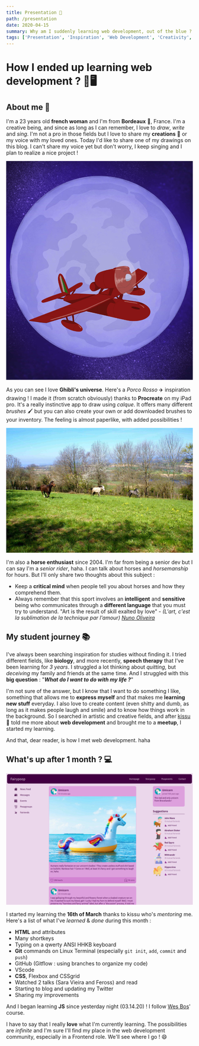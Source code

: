 ```yaml
---
title: Presentation 🎤
path: /presentation
date: 2020-04-15
summary: Why am I suddenly learning web development, out of the blue ?!
tags: ['Presentation', 'Inspiration', 'Web Development', 'Creativity', 'learning']
---
```


# How I ended up learning web development ? 🤔🖥

## About me 🌿

I'm a 23 years old **french woman** and I'm from **Bordeaux** 🍷, France. I'm a creative being, and since as long as I can remember, I love to _draw_, _write_ and _sing_. I'm not a pro in those fields but I love to share my **creations** 🦄 or my voice with my loved ones. Today I'd like to share one of my drawings on this blog. I can't share my voice yet but don't worry, I keep singing and I plan to realize a nice project !

![Porco Rosso](./images/04_1_fourth_article_picture.jpg)

As you can see I love **Ghibli's universe**. Here's a _Porco Rosso_ ✈️ inspiration drawing ! I made it (from scratch obviously) thanks to **Procreate** on my iPad pro. It's a really instinctive app to draw using _calque_. It offers many different _brushes_ 🖌 but you can also create your own or add downloaded brushes to your inventory. The feeling is almost paperlike, with added possibilities !

![Jacaranda](./images/04_2_fourth_article_picture.jpg)

I'm also a **horse enthusiast** since 2004. I'm far from being a senior dev but I can say I'm a _senior rider_, haha. I can talk about horses and _horsemanship_ for hours. But I'll only share two thoughts about this subject :
- Keep a **critical mind** when people tell you about horses and how they comprehend them.
- Always remember that this sport involves an **intelligent** and **sensitive** being who communicates through a **different language** that you must try to understand. "Art is the result of skill exalted by love" - *(L'art, c'est la sublimation de la technique par l'amour)* [*Nuno Oliveira*](https://fr.wikipedia.org/wiki/Nuno_Oliveira)

## My student journey 📚

I've always been searching inspiration for studies without finding it. I tried different fields, like **biology**, and more recently, **speech therapy** that I've been learning for _3 years_. I struggled a lot thinking about _quitting_, but _deceiving_ my family and friends at the same time. And I struggled with this **big question** : "***What do I want to do with my life ?***"

I'm not sure of the answer, but I know that I want to do something I like, something that allows me to **express myself** and that makes me **learning new stuff** everyday. I also love to create content (even shitty and dumb, as long as it makes people laugh and smile) and to know how things work in the background. So I searched in artistic and creative fields, and after [kissu](https://twitter.com/kissu_io) 🍉 told me more about **web development** and brought me to a **meetup**, I started my learning.

And that, dear reader, is how I met web development. haha

## What's up after 1 month ? 💻

[![Fairybook](./images/04_3_fourth_article_picture.png)](https://fairybook.netlify.app/)

I started my learning the **16th of March** thanks to kissu who's _mentoring_ me. Here's a list of what I've _learned_ & _done_ during this month :
- **HTML** and attributes
- Many shortkeys
- Typing on a qwerty ANSI HHKB keyboard
- **Git** commands on Linux Terminal (especially `git init`, `add`, `commit` and `push`)
- GitHub (Gitflow : using branches to organize my code)
- VScode
- **CSS**, Flexbox and CSSgrid
- Watched 2 talks (Sara Vieira and Feross) and read
- Starting to blog and updating my Twitter
- Sharing my improvements

And I began learning **JS** since yesterday night (03.14.20) ! I follow [Wes Bos](https://wesbos.com/)' course.

I have to say that I really **love** what I'm currently learning. The possibilities are _infinite_ and I'm sure I'll find my place in the web development community, especially in a Frontend role. We'll see where I go ! 😄
